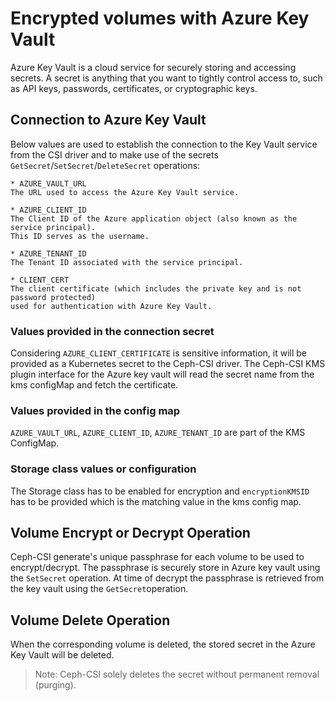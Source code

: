 # Encrypted volumes with Azure Key Vault

Azure Key Vault is a cloud service for securely storing and accessing secrets.
A secret is anything that you want to tightly control access to, such as API
keys, passwords, certificates, or cryptographic keys.

## Connection to Azure Key Vault

Below values are used to establish the connection to the Key Vault
service from the CSI driver and to make use of the secrets
`GetSecret`/`SetSecret`/`DeleteSecret` operations:

```text
* AZURE_VAULT_URL
The URL used to access the Azure Key Vault service.

* AZURE_CLIENT_ID
The Client ID of the Azure application object (also known as the service principal).
This ID serves as the username.

* AZURE_TENANT_ID
The Tenant ID associated with the service principal.

* CLIENT_CERT
The client certificate (which includes the private key and is not password protected)
used for authentication with Azure Key Vault.
```

### Values provided in the connection secret

Considering `AZURE_CLIENT_CERTIFICATE` is sensitive information,
it will be provided as a Kubernetes secret to the Ceph-CSI driver. The Ceph-CSI
KMS plugin interface for the Azure key vault will read the secret name from the
kms configMap and fetch the certificate.

### Values provided in the config map

`AZURE_VAULT_URL`, `AZURE_CLIENT_ID`, `AZURE_TENANT_ID` are part of the
KMS ConfigMap.

### Storage class values or configuration

The Storage class has to be enabled for encryption and `encryptionKMSID` has
to be provided which is the matching value in the kms config map.

## Volume Encrypt or Decrypt Operation

Ceph-CSI generate's unique passphrase for each volume to be used to
encrypt/decrypt. The passphrase is securely store in Azure key vault
using the `SetSecret` operation. At time of decrypt the passphrase is
retrieved from the key vault using the `GetSecret`operation.

## Volume Delete Operation

When the corresponding volume is deleted, the stored secret in the Azure Key
Vault will be deleted.

> Note: Ceph-CSI solely deletes the secret without permanent removal (purging).
